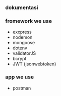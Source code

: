 ### dokumentasi

### fromework we use

* exxpress
* nodemon
* mongoose
* dotenv
* validatorJS
* bcrypt
* JWT (jsonwebtoken)

### app we use
* postman


